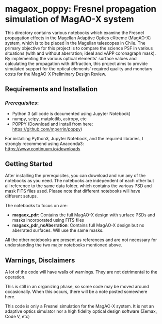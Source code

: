 # magaox_poppy: Fresnel propagation simulation of MagAO-X system
This directory contains various notebooks which examine the Fresnel propagation effects in the Magellan Adaptive Optics eXtreme (MagAO-X) system, which is to be placed in the Magellan telescopes in Chile. The primary objective for this project is to compare the science PSF in various situations (with and without aberration; ideal and vAPP coronagraph mask). By implementing the various optical elements' surface values and calculating the propagation with diffraction, this project aims to provide simulated support for the optical elements' required quality and monetary costs for the MagAO-X Preliminary Design Review.

## Requirements and Installation
### <i>Prerequisites</i>:
- Python 3 (all code is documented using Jupyter Notebook)
- numpy, scipy, matplotlib, astropy, etc 
- POPPY (Download and install from here: https://github.com/mperrin/poppy)

For installing Python3, Jupyter Notebook, and the required libraries, I strongly recommend using Anaconda3: https://www.continuum.io/downloads

## Getting Started
After installing the prerequisites, you can download and run any of the notebooks as you need. The notebooks are independent of each other but all reference to the same data folder, which contains the various PSD and mask FITS files used. Please note that different notebooks will have different setups.

The notebooks to focus on are:
- <b>magaox_pdr</b>: Contains the full MagAO-X design with surface PSDs and masks incorporated using FITS files
- <b>magaox_pdr_noAberration</b>: Contains full MagAO-X design but no aberrated surfaces. Will use the same masks.

All the other notebooks are present as references and are not necessary for understanding the two major notebooks mentioned above.

## Warnings, Disclaimers
A lot of the code will have walls of warnings. They are not detrimental to the operation.

This is still in an organizing phase, so some code may be moved around occasionally. When this occurs, there will be a note posted somewhere here.

This code is only a Fresnel simulation for the MagAO-X system. It is not an adaptive optics simulator nor a high fidelity optical design software (Zemax, Code V, etc)

